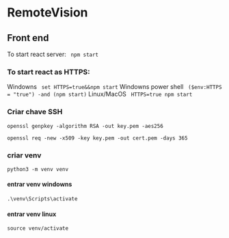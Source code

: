 # RemoteVision

## Front end

To start react server:
` npm start`

### To start react as HTTPS:

Windowns
` set HTTPS=true&&npm start`
Windowns power shell
` ($env:HTTPS = "true") -and (npm start)`
Linux/MacOS
` HTTPS=true npm start`

### Criar chave SSH

`openssl genpkey -algorithm RSA -out key.pem -aes256`

`openssl req -new -x509 -key key.pem -out cert.pem -days 365 `

### criar venv

`python3 -m venv venv`

#### entrar venv windowns

`.\venv\Scripts\activate`

#### entrar venv linux

`source venv/activate`
